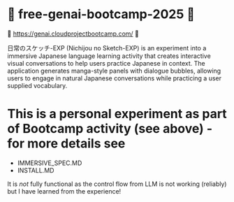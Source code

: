 # :cherry_blossom: free-genai-bootcamp-2025 :cherry_blossom:

:white_flower: https://genai.cloudprojectbootcamp.com/ :white_flower:

日常のスケッチ-EXP (Nichijou no Sketch-EXP) is an experiment into a immersive Japanese language learning activity that creates interactive visual conversations to help users practice Japanese in context. The application generates manga-style panels with dialogue bubbles, allowing users to engage in natural Japanese conversations while practicing a user supplied vocabulary.

# This is a personal experiment as part of Bootcamp activity (see above) - for more details see
- IMMERSIVE_SPEC.MD
- INSTALL.MD

It is *not* fully functional as the control flow from LLM is not working (reliably) but I have learned from the experience!